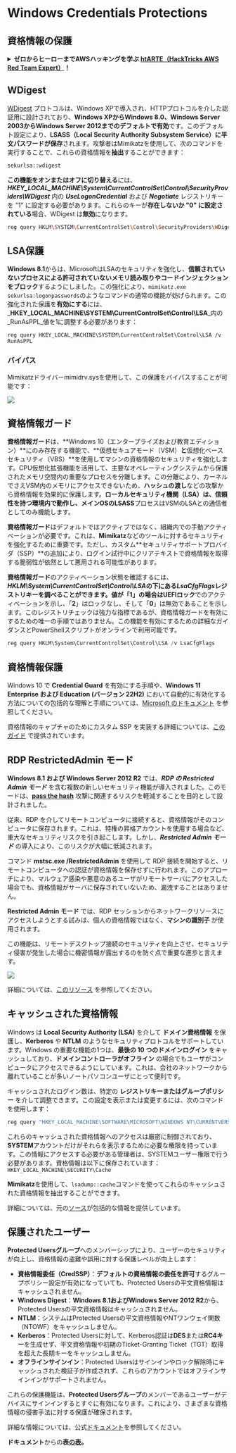 # Windows Credentials Protections

## 資格情報の保護

<details>

<summary><strong>ゼロからヒーローまでAWSハッキングを学ぶ</strong> <a href="https://training.hacktricks.xyz/courses/arte"><strong>htARTE（HackTricks AWS Red Team Expert）</strong></a><strong>！</strong></summary>

HackTricks をサポートする他の方法:

* **HackTricks で企業を宣伝したい** または **HackTricks をPDFでダウンロードしたい** 場合は [**SUBSCRIPTION PLANS**](https://github.com/sponsors/carlospolop) をチェックしてください！
* [**公式PEASS＆HackTricksグッズ**](https://peass.creator-spring.com)を入手する
* [**The PEASS Family**](https://opensea.io/collection/the-peass-family)を発見し、独占的な [**NFTs**](https://opensea.io/collection/the-peass-family) のコレクションを見つける
* **💬 [**Discordグループ**](https://discord.gg/hRep4RUj7f) に参加するか、[**telegramグループ**](https://t.me/peass) に参加するか、**Twitter** 🐦 [**@carlospolopm**](https://twitter.com/carlospolopm) をフォローする**
* **ハッキングテクニックを共有するために、PRを** [**HackTricks**](https://github.com/carlospolop/hacktricks) **と** [**HackTricks Cloud**](https://github.com/carlospolop/hacktricks-cloud) **のGitHubリポジトリに提出してください。**

</details>

## WDigest

[WDigest](https://technet.microsoft.com/pt-pt/library/cc778868(v=ws.10).aspx?f=255&MSPPError=-2147217396) プロトコルは、Windows XPで導入され、HTTPプロトコルを介した認証用に設計されており、**Windows XPからWindows 8.0、Windows Server 2003からWindows Server 2012までのデフォルトで有効**です。このデフォルト設定により、**LSASS（Local Security Authority Subsystem Service）に平文パスワードが保存**されます。攻撃者はMimikatzを使用して、次のコマンドを実行することで、これらの資格情報を**抽出**することができます：
```bash
sekurlsa::wdigest
```
**この機能をオンまたはオフに切り替える**には、_**HKEY\_LOCAL\_MACHINE\System\CurrentControlSet\Control\SecurityProviders\WDigest**_ 内の _**UseLogonCredential**_ および _**Negotiate**_ レジストリキーを "1" に設定する必要があります。これらのキーが**存在しないか "0" に設定されている**場合、WDigest は**無効**になります。
```bash
reg query HKLM\SYSTEM\CurrentControlSet\Control\SecurityProviders\WDigest /v UseLogonCredential
```
## LSA保護

**Windows 8.1**からは、MicrosoftはLSAのセキュリティを強化し、**信頼されていないプロセスによる許可されていないメモリ読み取りやコードインジェクションをブロック**するようにしました。この強化により、`mimikatz.exe sekurlsa:logonpasswords`のようなコマンドの通常の機能が妨げられます。この強化された保護を**有効にする**には、_**HKEY\_LOCAL\_MACHINE\SYSTEM\CurrentControlSet\Control\LSA**_内の_RunAsPPL_値を1に調整する必要があります：
```
reg query HKEY_LOCAL_MACHINE\SYSTEM\CurrentControlSet\Control\LSA /v RunAsPPL
```
### バイパス

Mimikatzドライバーmimidrv.sysを使用して、この保護をバイパスすることが可能です：

![](../../.gitbook/assets/mimidrv.png)

## 資格情報ガード

**資格情報ガード**は、**Windows 10（エンタープライズおよび教育エディション）**にのみ存在する機能で、**仮想セキュアモード（VSM）**と**仮想化ベースセキュリティ（VBS）**を使用してマシンの資格情報のセキュリティを強化します。CPU仮想化拡張機能を活用して、主要なオペレーティングシステムから保護されたメモリ空間内の重要なプロセスを分離します。この分離により、カーネルでさえVSM内のメモリにアクセスできないため、**ハッシュの渡し**などの攻撃から資格情報を効果的に保護します。**ローカルセキュリティ機関（LSA）**は、信頼性を持つ環境内で動作し、メインOSの**LSASS**プロセスはVSMのLSAとの通信者としてのみ機能します。

**資格情報ガード**はデフォルトではアクティブではなく、組織内での手動アクティベーションが必要です。これは、**Mimikatz**などのツールに対するセキュリティを強化するために重要です。ただし、カスタム**セキュリティサポートプロバイダ（SSP）**の追加により、ログイン試行中にクリアテキストで資格情報を取得する脆弱性が依然として悪用される可能性があります。

**資格情報ガード**のアクティベーション状態を確認するには、**_HKLM\System\CurrentControlSet\Control\LSA_**の下にある**_LsaCfgFlags_**レジストリキーを調べることができます。値が「**1**」の場合は**UEFIロック**でのアクティベーションを示し、「**2**」はロックなし、そして「**0**」は無効であることを示します。このレジストリチェックは強力な指標であるが、資格情報ガードを有効にするための唯一の手順ではありません。この機能を有効にするための詳細なガイダンスとPowerShellスクリプトがオンラインで利用可能です。
```powershell
reg query HKLM\System\CurrentControlSet\Control\LSA /v LsaCfgFlags
```
## 資格情報保護

Windows 10 で **Credential Guard** を有効にする手順や、**Windows 11 Enterprise および Education (バージョン 22H2)** において自動的に有効化する方法についての包括的な理解と手順については、[Microsoft のドキュメント](https://docs.microsoft.com/en-us/windows/security/identity-protection/credential-guard/credential-guard-manage) を参照してください。

資格情報のキャプチャのためにカスタム SSP を実装する詳細については、[このガイド](../active-directory-methodology/custom-ssp.md) で提供されています。


## RDP RestrictedAdmin モード

**Windows 8.1 および Windows Server 2012 R2** では、**_RDP の Restricted Admin モード_** を含む複数の新しいセキュリティ機能が導入されました。このモードは、**[pass the hash](https://blog.ahasayen.com/pass-the-hash/)** 攻撃に関連するリスクを軽減することを目的として設計されました。

従来、RDP を介してリモートコンピュータに接続すると、資格情報がそのコンピュータに保存されます。これは、特権の昇格アカウントを使用する場合など、重大なセキュリティリスクを引き起こします。しかし、**_Restricted Admin モード_** の導入により、このリスクが大幅に低減されます。

コマンド **mstsc.exe /RestrictedAdmin** を使用して RDP 接続を開始すると、リモートコンピュータへの認証が資格情報を保存せずに行われます。このアプローチにより、マルウェア感染や悪意のあるユーザがリモートサーバにアクセスした場合でも、資格情報がサーバに保存されていないため、漏洩することはありません。

**Restricted Admin モード** では、RDP セッションからネットワークリソースにアクセスしようとする試みは、個人の資格情報ではなく、**マシンの識別子** が使用されます。

この機能は、リモートデスクトップ接続のセキュリティを向上させ、セキュリティ侵害が発生した場合に機密情報が露出するのを防ぐ点で重要な進歩と言えます。

![](../../.gitbook/assets/ram.png)

詳細については、[このリソース](https://blog.ahasayen.com/restricted-admin-mode-for-rdp/) を参照してください。


## キャッシュされた資格情報

Windows は **Local Security Authority (LSA)** を介して **ドメイン資格情報** を保護し、**Kerberos** や **NTLM** のようなセキュリティプロトコルをサポートしています。Windows の重要な機能の1つは、**最後の 10 つのドメインログイン** をキャッシュしており、**ドメインコントローラがオフライン** の場合でもユーザがコンピュータにアクセスできるようにしています。これは、会社のネットワークから離れていることが多いノートパソコンユーザにとって便利です。

キャッシュされたログイン数は、特定の **レジストリキーまたはグループポリシー** を介して調整できます。この設定を表示または変更するには、次のコマンドを使用します：
```bash
reg query "HKEY_LOCAL_MACHINE\SOFTWARE\MICROSOFT\WINDOWS NT\CURRENTVERSION\WINLOGON" /v CACHEDLOGONSCOUNT
```
これらのキャッシュされた資格情報へのアクセスは厳密に制御されており、**SYSTEM**アカウントだけがそれらを表示するために必要な権限を持っています。この情報にアクセスする必要がある管理者は、SYSTEMユーザー権限で行う必要があります。資格情報は以下に保存されています：`HKEY_LOCAL_MACHINE\SECURITY\Cache`

**Mimikatz**を使用して、`lsadump::cache`コマンドを使ってこれらのキャッシュされた資格情報を抽出することができます。

詳細については、元の[ソース](http://juggernaut.wikidot.com/cached-credentials)が包括的な情報を提供しています。


## 保護されたユーザー

**Protected Usersグループ**へのメンバーシップにより、ユーザーのセキュリティが向上し、資格情報の盗難や誤用に対する保護レベルが向上します：

- **資格情報委任（CredSSP）**：**デフォルトの資格情報の委任を許可**するグループポリシー設定が有効になっていても、Protected Usersの平文資格情報はキャッシュされません。
- **Windows Digest**：**Windows 8.1およびWindows Server 2012 R2**から、Protected Usersの平文資格情報はキャッシュされません。
- **NTLM**：システムはProtected Usersの平文資格情報やNTワンウェイ関数（NTOWF）をキャッシュしません。
- **Kerberos**：Protected Usersに対して、Kerberos認証は**DES**または**RC4キー**を生成せず、平文資格情報や初期のTicket-Granting Ticket（TGT）取得を超えた長期キーをキャッシュしません。
- **オフラインサインイン**：Protected Usersはサインインやロック解除時にキャッシュされた検証子が作成されず、これらのアカウントではオフラインサインインがサポートされません。

これらの保護機能は、**Protected Usersグループ**のメンバーであるユーザーがデバイスにサインインするとすぐに有効になります。これにより、さまざまな資格情報の侵害手法に対する保護が確保されます。

詳細な情報については、公式[ドキュメント](https://docs.microsoft.com/en-us/windows-server/security/credentials-protection-and-management/protected-users-security-group)を参照してください。

**ドキュメント**からの**表**[**の表**](https://docs.microsoft.com/en-us/windows-server/identity/ad-ds/plan/security-best-practices/appendix-c--protected-accounts-and-groups-in-active-directory)**。**
